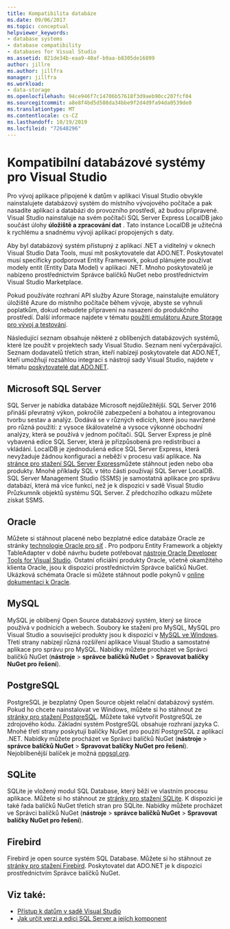 ```yaml
---
title: Kompatibilita databáze
ms.date: 09/06/2017
ms.topic: conceptual
helpviewer_keywords:
- database systems
- database compatibility
- databases for Visual Studio
ms.assetid: 821de34b-eaa9-40af-b9aa-b8305de16899
author: jillre
ms.author: jillfra
manager: jillfra
ms.workload:
- data-storage
ms.openlocfilehash: 94ce946f7c14706b57618f3d9aeb90cc207fcf04
ms.sourcegitcommit: a8e8f4bd5d508da34bbe9f2d4d9fa94da0539de0
ms.translationtype: MT
ms.contentlocale: cs-CZ
ms.lasthandoff: 10/19/2019
ms.locfileid: "72648296"
---
```

# <a name="compatible-database-systems-for-visual-studio"></a>Kompatibilní databázové systémy pro Visual Studio

Pro vývoj aplikace připojené k datům v aplikaci Visual Studio obvykle nainstalujete databázový systém do místního vývojového počítače a pak nasadíte aplikaci a databázi do provozního prostředí, až budou připravené. Visual Studio nainstaluje na svém počítači SQL Server Express LocalDB jako součást úlohy **úložiště a zpracování dat** . Tato instance LocalDB je užitečná k rychlému a snadnému vývoji aplikací propojených s daty.

Aby byl databázový systém přístupný z aplikací .NET a viditelný v oknech Visual Studio Data Tools, musí mít poskytovatele dat ADO.NET. Poskytovatel musí specificky podporovat Entity Framework, pokud plánujete používat modely entit (Entity Data Model) v aplikaci .NET. Mnoho poskytovatelů je nabízeno prostřednictvím Správce balíčků NuGet nebo prostřednictvím Visual Studio Marketplace.

Pokud používáte rozhraní API služby Azure Storage, nainstalujte emulátory úložiště Azure do místního počítače během vývoje, abyste se vyhnuli poplatkům, dokud nebudete připraveni na nasazení do produkčního prostředí. Další informace najdete v tématu [použití emulátoru Azure Storage pro vývoj a testování](/azure/storage/common/storage-use-emulator).

Následující seznam obsahuje některé z oblíbených databázových systémů, které lze použít v projektech sady Visual Studio. Seznam není vyčerpávající. Seznam dodavatelů třetích stran, kteří nabízejí poskytovatele dat ADO.NET, kteří umožňují rozsáhlou integraci s nástroji sady Visual Studio, najdete v tématu [poskytovatelé dat ADO.NET](/dotnet/framework/data/adonet/data-providers).

## <a name="microsoft-sql-server"></a>Microsoft SQL Server

SQL Server je nabídka databáze Microsoft nejdůležitější. SQL Server 2016 přináší převratný výkon, pokročilé zabezpečení a bohatou a integrovanou tvorbu sestav a analýz. Dodává se v různých edicích, které jsou navržené pro různá použití: z vysoce škálovatelné a vysoce výkonné obchodní analýzy, která se používá v jednom počítači. SQL Server Express je plně vybavená edice SQL Server, která je přizpůsobená pro redistribuci a vkládání.  LocalDB je zjednodušená edice SQL Server Express, která nevyžaduje žádnou konfiguraci a neběží v procesu vaší aplikace. Na [stránce pro stažení SQL Server Express](https://www.microsoft.com/sql-server/sql-server-editions-express)můžete stáhnout jeden nebo oba produkty. Mnohé příklady SQL v této části používají SQL Server LocalDB. SQL Server Management Studio (SSMS) je samostatná aplikace pro správu databází, která má více funkcí, než je k dispozici v sadě Visual Studio Průzkumník objektů systému SQL Server. Z předchozího odkazu můžete získat SSMS.

## <a name="oracle"></a>Oracle

Můžete si stáhnout placené nebo bezplatné edice databáze Oracle ze stránky [technologie Oracle pro síť](http://www.oracle.com/technetwork/database/enterprise-edition/downloads/index-092322.html) . Pro podporu Entity Framework a objekty TableAdapter v době návrhu budete potřebovat [nástroje Oracle Developer Tools for Visual Studio](http://www.oracle.com/technetwork/developer-tools/visual-studio/overview/index.html). Ostatní oficiální produkty Oracle, včetně okamžitého klienta Oracle, jsou k dispozici prostřednictvím Správce balíčků NuGet. Ukázková schémata Oracle si můžete stáhnout podle pokynů v [online dokumentaci k Oracle](http://docs.oracle.com/cd/E11882_01/server.112/e10831/toc.htm).

## <a name="mysql"></a>MySQL

MySQL je oblíbený Open Source databázový systém, který se široce používá v podnicích a webech. Soubory ke stažení pro MySQL, MySQL pro Visual Studio a související produkty jsou k dispozici v [MySQL ve Windows](http://www.mysql.com/why-mysql/windows/). Třetí strany nabízejí různá rozšíření aplikace Visual Studio a samostatné aplikace pro správu pro MySQL. Nabídky můžete procházet ve Správci balíčků NuGet (**nástroje**  > **správce balíčků NuGet**  > **Spravovat balíčky NuGet pro řešení**).

## <a name="postgresql"></a>PostgreSQL

PostgreSQL je bezplatný Open Source objekt relační databázový systém. Pokud ho chcete nainstalovat ve Windows, můžete si ho stáhnout ze [stránky pro stažení PostgreSQL](http://www.postgresql.org/download/windows/). Můžete také vytvořit PostgreSQL ze zdrojového kódu. Základní systém PostgreSQL obsahuje rozhraní jazyka C. Mnohé třetí strany poskytují balíčky NuGet pro použití PostgreSQL z aplikací .NET. Nabídky můžete procházet ve Správci balíčků NuGet (**nástroje**  > **správce balíčků NuGet**  > **Spravovat balíčky NuGet pro řešení**). Nejoblíbenější balíček je možná [npgsql.org](http://www.npgsql.org).

## <a name="sqlite"></a>SQLite

SQLite je vložený modul SQL Database, který běží ve vlastním procesu aplikace. Můžete si ho stáhnout ze [stránky pro stažení SQLite](http://www.sqlite.org/download.html). K dispozici je také řada balíčků NuGet třetích stran pro SQLite. Nabídky můžete procházet ve Správci balíčků NuGet (**nástroje**  > **správce balíčků NuGet**  > **Spravovat balíčky NuGet pro řešení**).

## <a name="firebird"></a>Firebird

Firebird je open source systém SQL Database. Můžete si ho stáhnout ze [stránky pro stažení Firebird](http://firebirdsql.org/en/downloads/). Poskytovatel dat ADO.NET je k dispozici prostřednictvím Správce balíčků NuGet.

## <a name="see-also"></a>Viz také:

- [Přístup k datům v sadě Visual Studio](../data-tools/accessing-data-in-visual-studio.md)
- [Jak určit verzi a edici SQL Server a jejích komponent](http://support.microsoft.com/kb/321185)